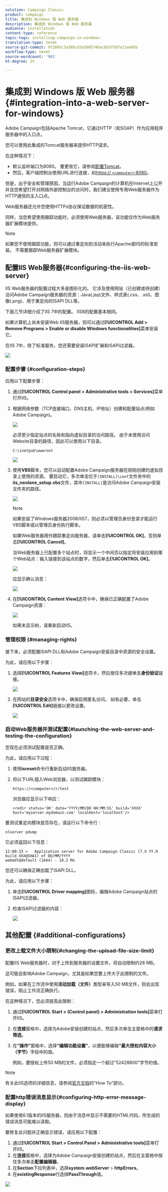```yaml
---
solution: Campaign Classic
product: campaign
title: 集成到 Windows 版 Web 服务器
description: 集成到 Windows 版 Web 服务器
audience: installation
content-type: reference
topic-tags: installing-campaign-in-windows-
translation-type: tm+mt
source-git-commit: 972885c3a38bcd3a260574bacbb3f507e11ae05b
workflow-type: tm+mt
source-wordcount: '961'
ht-degree: 2%

---
```



# 集成到 Windows 版 Web 服务器{#integration-into-a-web-server-for-windows}

Adobe Campaign包括Apache Tomcat，它通过HTTP（和SOAP）作为应用程序服务器中的入口点。

您可以使用此集成的Tomcat服务器来提供HTTP请求。

在这种情况下：

* 默认监听端口为8080。 要更改它，请参阅[配置Tomcat](../../installation/using/configuring-campaign-server.md#configuring-tomcat)。
* 然后，客户端控制台使用URL进行连接，如[https:// `<computer>`:8080](https://myserver.adobe.com:8080)。

但是，出于安全和管理原因，当运行Adobe Campaign的计算机在Internet上公开并且您希望打开对网络外部控制台的访问时，我们建议使用专用Web服务器作为HTTP通信的主入口点。

Web服务器还允许您使用HTTPs协议保证数据的机密性。

同样，当您希望使用跟踪功能时，必须使用Web服务器，该功能仅作为Web服务器扩展模块提供。

>[!NOTE]
>
>如果您不使用跟踪功能，则可以通过重定向到活动来执行Apache或IIS的标准安装。 不需要跟踪Web服务器扩展模块。

## 配置IIS Web服务器{#configuring-the-iis-web-server}

IIS Web服务器的配置过程大多是图形化的。 它涉及使用网站（已创建或待创建）访问Adobe Campaign服务器的资源：Java(.jsp)文件、样式表(.css、.xsl)、图像(.png)、用于重定向的ISAPI DLL等。

下面几节详细介绍了IIS 7中的配置。 IIS8的配置基本相同。

如果计算机上尚未安装Web IIS服务器，则可以通过&#x200B;**[!UICONTROL Add > Remove Programs > Enable or disable Windows functionalities]**&#x200B;菜单安装它。

在IIS 7中，除了标准服务，您还需要安装ISAPI扩展和ISAPI过滤器。

![](assets/s_ncs_install_iis7_isapi.png)

### 配置步骤 {#configuration-steps}

应用以下配置步骤：

1. 通过&#x200B;**[!UICONTROL Control panel > Administrative tools > Services]**&#x200B;菜单打开IIS。
1. 根据网络参数（TCP连接端口、DNS主机、IP地址）创建和配置站点(例如Adobe Campaign)。

   ![](assets/s_ncs_install_iis7_add_site.png)

   必须至少指定站点的名称和指向虚拟目录的访问路径。 由于未使用访问Website目录的路径，因此可以使用以下目录。

   ```
   C:\inetpub\wwwroot
   ```

   ![](assets/s_ncs_install_iis7_parameters_step1.png)

1. 使用&#x200B;**VBS**&#x200B;脚本，您可以自动配置Adobe Campaign服务器在刚刚创建的虚拟目录上使用的资源。 要启动它，多次单击位于`[INSTALL]\conf`文件夹中的&#x200B;**iis_neolane_setup.vbs**&#x200B;文件，其中`[INSTALL]`是访问Adobe Campaign安装文件夹的路径。

   ![](assets/s_ncs_install_iis7_parameters_step2.png)

   >[!NOTE]
   >
   >如果安装了Windows服务器2008/IIS7，则必须以管理员身份登录才能运行VBS脚本或以管理员身份执行脚本。

   如果Web服务器用作跟踪重定向服务器，请单击&#x200B;**[!UICONTROL OK]**，否则单击&#x200B;**[!UICONTROL Cancel]**。

   当Web服务器上已配置多个站点时，将显示一个中间页以指定将安装应用到哪个Web站点：输入链接到该站点的数字，然后单击&#x200B;**[!UICONTROL OK]**。

   ![](assets/s_ncs_install_iis7_parameters_step3.png)

   应显示确认消息：

   ![](assets/s_ncs_install_iis7_parameters_step7.png)

1. 在&#x200B;**[!UICONTROL Content View]**&#x200B;选项卡中，确保已正确配置了Adobe Campaign资源：

   ![](assets/s_ncs_install_iis7_parameters_step6.png)

   如果未显示树，请重新启动IIS。

### 管理权限 {#managing-rights}

接下来，必须配置ISAPI DLL和Adobe Campaign安装目录中资源的安全设置。

为此，请应用以下步骤：

1. 选择&#x200B;**[!UICONTROL Features View]**&#x200B;选项卡，然后按住多次键单击&#x200B;**身份验证**&#x200B;链接。

   ![](assets/s_ncs_install_iis7_parameters_step8.png)

1. 在网站的&#x200B;**目录安全**&#x200B;选项卡中，确保启用匿名访问。 如有必要，单击&#x200B;**[!UICONTROL Edit]**&#x200B;链接以更改设置。

   ![](assets/s_ncs_install_iis7_parameters_step9.png)

### 启动Web服务器并测试配置{#launching-the-web-server-and-testing-the-configuration}

您现在必须测试配置是否正确。

为此，请应用以下过程：

1. 使用&#x200B;**isreset**&#x200B;命令行重新启动IIS服务器。
1. 将以下URL插入Web浏览器，以测试跟踪模块：

   ```
   https://<computer>/r/test
   ```

   浏览器应显示以下响应：

   ```
   <redir status='OK' date='YYYY/MM/DD HH:MM:SS' build='XXXX' host='myserver.mydomain.com' localHost='localhost'/>
   ```

要测试重定向模块是否存在，请运行以下命令行：

```
nlserver pdump
```

它必须返回以下信息：

```
12:00:33 >   Application server for Adobe Campaign Classic (7.X YY.R build XXX@SHA1) of DD/MM/YYYY
webmdl@default (1644) - 18.2 Mo
```

您还可以确保正确加载了ISAPI DLL。

为此，请应用以下步骤：

1. 单击&#x200B;**[!UICONTROL Driver mapping]**&#x200B;图标，编辑Adobe Campaign站点的ISAPI过滤器。
1. 检查ISAPI过滤器的内容：

   ![](assets/s_ncs_install_iis7_parameters_step11.png)

## 其他配置 {#additional-configurations}

### 更改上载文件大小限制{#changing-the-upload-file-size-limit}

配置IIS Web服务器时，对于上传到服务器的设置文件，将自动限制约28 MB。

这可能会影响Adobe Campaign，尤其是如果您要上传大于此限制的文件。

例如，如果在工作流中使用&#x200B;**活动加载（文件）**&#x200B;类型来导入50 MB文件，则会出现错误，阻止工作流正确执行。

在这种情况下，您必须提高此限制：

1. 通过&#x200B;**[!UICONTROL Start > (Control panel) > Administration tools]**&#x200B;菜单打开IIS。
1. 在&#x200B;**连接**&#x200B;窗格中，选择为Adobe安装创建的站点，然后多次单击主窗格中的&#x200B;**请求筛选**。
1. 在&#x200B;**“操作”**&#x200B;窗格中，选择&#x200B;**“编辑功能设置”**，以便能够编辑&#x200B;**“最大授权内容大小（字节）**&#x200B;字段中的值。

   例如，要授权上传50 MB的文件，必须指定一个超过&quot;52428800&quot;字节的值。

>[!NOTE]
>
>有关此IIS选项的详细信息，请参阅[官方文档](https://www.iis.net/configreference/system.webserver/security/requestfiltering/requestlimits)的“How To”部分。

### 配置http错误消息显示{#configuring-http-error-message-display}

如果使用6.1版本的IIS服务器，则由于消息中显示不需要的HTML代码，所生成的错误消息可能难以读取。

要修复此问题并正确显示错误，请应用以下配置：

1. 通过&#x200B;**[!UICONTROL Start > Control Panel > Administrative tools]**&#x200B;菜单打开IIS。
1. 在&#x200B;**连接**&#x200B;窗格中，选择为Adobe Campaign安装创建的站点，然后在主窗格中按住多次单击&#x200B;**配置编辑器**。
1. 在&#x200B;**Section**&#x200B;下拉列表中，选择&#x200B;**system.webServer** > **httpErrors**。
1. 在&#x200B;**existingResponse**&#x200B;行选择&#x200B;**PassThrough**&#x200B;值。

![](assets/ins_iis_httperrors.png)

